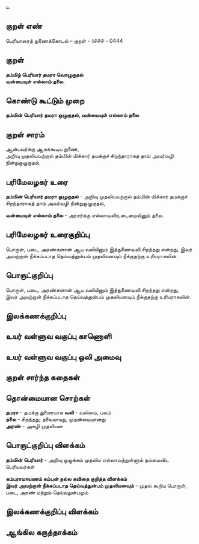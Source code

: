 உ

## குறள் எண் 

பெரியாரைத் துணைக்கோடல் – குறள் - ௦௪௪௪ - 0444  

## குறள் 

**தம்மிற் பெரியார் தமரா வொழுகுதல்  
வன்மையுள் எல்லாம் தலை.**

## கொண்டு கூட்டும் முறை

**தம்மின் பெரியார் தமரா ஒழுகுதல், வன்மையுள் எல்லாம் தலை**

## குறள் சாரம் 

ஆள்பவர்க்கு ஆகக்கூடிய துணை,  
அறிவு முதலியவற்றால் தம்மின் மிக்கார் தமக்குச் சிறந்தாராகத் தாம் அவர்வழி நின்றுஒழுகுதல்.  

## பரிமேலழகர் உரை

**தம்மின் பெரியார் தமரா ஒழுகுதல்** - அறிவு முதலியவற்றால் தம்மின் மிக்கார் தமக்குச் சிறந்தாராகத் தாம் அவர்வழி நின்றுஒழுகுதல்,  

**வன்மையுள் எல்லாம் தலை** - அரசர்க்கு எல்லாவலிஉடைமையினும் தலை.

## பரிமேலழகர் உரைகுறிப்பு   

பொருள், படை, அரண்களான் ஆய வலியினும் இத்துணைவலி சிறந்தது என்றது, இவர் அவற்றான் நீக்கப்படாத தெய்வத்துன்பம் முதலியனவும் நீக்குதற்கு உரியராகலின்.    

## பொருட்குறிப்பு 

பொருள், படை, அரண்களான் ஆய வலியினும் இத்துணைவலி சிறந்தது என்றது,  
இவர் அவற்றான் நீக்கப்படாத தெய்வத்துன்பம் முதலியனவும் நீக்குதற்கு உரியராகலின்.   

## இலக்கணக்குறிப்பு  


## உயர் வள்ளுவ வகுப்பு காணொளி


## உயர் வள்ளுவ வகுப்பு ஒலி அமைவு 

 
## குறள் சார்ந்த கதைகள் 


## தொன்மையான சொற்கள்  

**தமரா** - தமக்கு துணையாக 
**வலி** - வலிமை, பலம்   
**தலை** - சிறந்தது, தலையாயது, முதன்மையானது  
**அரண்** - அகழி முதலியன

## பொருட்குறிப்பு விளக்கம்

**தம்மின் பெரியார்** -   அறிவு ஒழுக்கம் முதலிய எல்லாவற்றுள்ளும் தம்மைவிட பெரியவர்கள்    

**கம்பராமாயணம் கம்பன் நல்ல கவிதை குறித்த விளக்கம்**     
**இவர் அவற்றான் நீக்கப்படாத தெய்வத்துன்பம் முதலியனவும்** - முதல் கூறிய பொருள், படை, அரண் மற்றும் தெய்வதுன்பமும் 


## இலக்கணக்குறிப்பு விளக்கம்


## ஆங்கில கருத்தாக்கம் 


